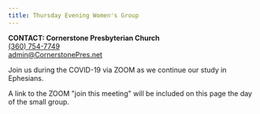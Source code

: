```yaml
---
title: Thursday Evening Women's Group
---
```

**CONTACT: Cornerstone Presbyterian Church**\
[(360) 754-7749](tel:360-754-7749)\
[admin@CornerstonePres.net](mailto:admin@cornerstonepres.net)

Join us during the COVID-19 via ZOOM as we continue our study in Ephesians. 

A link to the ZOOM "join this meeting" will be included on this page the day of the small group.